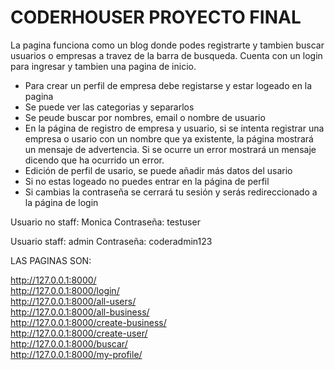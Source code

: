 # CODERHOUSER PROYECTO FINAL
La pagina funciona como un blog donde podes registrarte y tambien buscar usuarios o empresas a travez de la barra de busqueda. Cuenta con un login para ingresar y tambien una pagina de inicio.

- Para crear un perfil de empresa debe registarse y estar logeado en la pagina<br />
- Se puede ver las categorias y separarlos<br />
- Se peude buscar por nombres, email o nombre de usuario<br />
- En la página de registro de empresa y usuario, si se intenta registrar una empresa o usario con un nombre que ya existente, la página mostrará un mensaje de advertencia. Si se ocurre un error mostrará un mensaje dicendo que ha ocurrido un error.<br />
- Edición de perfil de usario, se puede añadir más datos del usario <br />
- Si no estas logeado no puedes entrar en la página de perfil <br />
- Si cambias la contraseña se cerrará tu sesión y serás redireccionado a la página de login <br />

Usuario no staff: Monica
Contraseña: testuser

Usuario staff: admin
Contraseña: coderadmin123

LAS PAGINAS SON:

http://127.0.0.1:8000/<br />
http://127.0.0.1:8000/login/<br />
http://127.0.0.1:8000/all-users/<br />
http://127.0.0.1:8000/all-business/<br />
http://127.0.0.1:8000/create-business/<br />
http://127.0.0.1:8000/create-user/<br />
http://127.0.0.1:8000/buscar/<br />
http://127.0.0.1:8000/my-profile/<br />